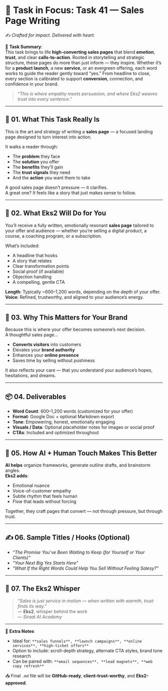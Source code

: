 # 🎯 **Task in Focus: Task 41 — Sales Page Writing**  
✍️ *Crafted for impact. Delivered with heart.*

📌 **Task Summary**:  
This task brings to life **high-converting sales pages** that blend **emotion**, **trust**, and clear **calls-to-action**. Rooted in storytelling and strategic structure, these pages do more than just inform — they inspire. Whether it’s for a **product launch**, a new **service**, or an evergreen offering, each word works to guide the reader gently toward “yes.” From headline to close, every section is calibrated to support **conversion**, connection, and confidence in your brand.  

> _“This is where empathy meets persuasion, and where Eks2 weaves trust into every sentence.”_

---

## 🧭 01. What This Task Really Is  
This is the art and strategy of writing a **sales page** — a focused landing page designed to turn interest into action.

It walks a reader through:

- The **problem** they face  
- The **solution** you offer  
- The **benefits** they’ll gain  
- The **trust signals** they need  
- And the **action** you want them to take

A good sales page doesn’t pressure — it clarifies.  
A great one? It feels like a story that just makes sense to follow.

---

## 💼 02. What Eks2 Will Do for You  
You’ll receive a fully written, emotionally resonant **sales page** tailored to your offer and audience — whether you’re selling a digital product, a course, a coaching program, or a subscription.

What’s included:

- A headline that hooks  
- A story that relates  
- Clear transformation points  
- Social proof (if available)  
- Objection handling  
- A compelling, gentle CTA  

**Length**: Typically ~600–1,200 words, depending on the depth of your offer.  
**Voice**: Refined, trustworthy, and aligned to your audience’s energy.

---

## 🎯 03. Why This Matters for Your Brand  
Because this is where your offer becomes someone’s next decision.  
A thoughtful sales page…

- **Converts visitors** into customers  
- Elevates your **brand authority**  
- Enhances your **online presence**  
- Saves time by selling without pushiness  

It also reflects your care — that you understand your audience’s hopes, hesitations, and dreams.

---

## 📦 04. Deliverables  
- **Word Count**: 600–1,200 words (customized for your offer)  
- **Format**: Google Doc + optional Markdown export  
- **Tone**: Empowering, honest, emotionally engaging  
- **Visuals / Data**: Optional placeholder notes for images or social proof  
- **CTAs**: Included and optimized throughout

---

## 🤖 05. How AI + Human Touch Makes This Better  
**AI helps** organize frameworks, generate outline drafts, and brainstorm angles.  
**Eks2 adds**:

- Emotional nuance  
- Voice-of-customer empathy  
- Subtle rhythm that feels human  
- Flow that leads without forcing  

Together, they craft pages that convert — not through pressure, but through trust.

---

## ✍️ 06. Sample Titles / Hooks (Optional)  
- *“The Promise You’ve Been Waiting to Keep (for Yourself or Your Clients)”*  
- *“Your Next Big Yes Starts Here”*  
- *“What If the Right Words Could Help You Sell Without Feeling Salesy?”*

---

## 🧡 07. The Eks2 Whisper  
> _“Sales is just service in motion — when written with warmth, trust finds its way.”_  
> — **Eks2**, whisper behind the work  
> — *Siraat AI Academy*

---

🎁 **Extra Notes**  
- Ideal for: `**sales funnels**, **launch campaigns**, **online services**, **high-ticket offers**`  
- Option to include: scroll-depth strategy, alternate CTA styles, brand tone research  
- Can be paired with: `**email sequences**, **lead magnets**, **web copy refresh**`

📥 Final `.md` file will be **GitHub-ready**, **client-trust-worthy**, and **Eks2-approved**.
